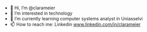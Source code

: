 - 👋 Hi, I’m @clarameier
- 👀 I’m interested in technology 
- 🌱 I’m currently learning computer systems analyst in Uniasselvi
- 📫 How to reach me: Linkedin www.linkedin.com/in/clarameier
